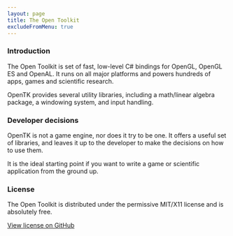 ```yaml
---
layout: page
title: The Open Toolkit
excludeFromMenu: true
---
```


### Introduction

The Open Toolkit is set of fast, low-level C# bindings for OpenGL, OpenGL ES and OpenAL. It runs on all major platforms and powers hundreds of apps, games and scientific research.

OpenTK provides several utility libraries, including a math/linear algebra package, a windowing system, and input handling.

### Developer decisions

OpenTK is not a game engine, nor does it try to be one. It offers a useful set of libraries, and leaves it up to the developer to make the decisions on how to use them.

It is the ideal starting point if you want to write a game or scientific application from the ground up.

### License
The Open Toolkit is distributed under the permissive MIT/X11 license and is absolutely free.

[View license on GitHub](https://github.com/opentk/opentk/blob/master/Documentation/License.txt)